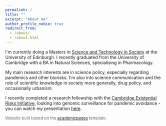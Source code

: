 ```yaml
---
permalink: /
title: ""
excerpt: "About me"
author_profile_nobio: true
redirect_from: 
  - /about/
  - /about.html
---
```


I'm currently doing a Masters in [Science and Technology in Society](https://www.sps.ed.ac.uk/study/postgraduate-taught-programmes/science-and-technology-society) at the University of Edinburgh. I recently graduated from the University of Cambridge with a BA in Natural Sciences, specialising in Pharmacology.

My main research interests are in science policy, especially regarding pandemics and other biorisks. I'm also into science communication and the role of scientific knowledge in society more generally, drug policy, and occasionally urbanism.

I recently completed a research fellowship with the [Cambridge Existential Risks Initiative](https://camxrisk.org/), looking into genomic surveillance for pandemic avoidance - you can watch my presentation [here](https://youtu.be/vacMPy5N_2k).


<font size="2" color="5D6C7C"> Website built based on the <a href="https://academicpages.github.io">academicpages</a> template. </font>

